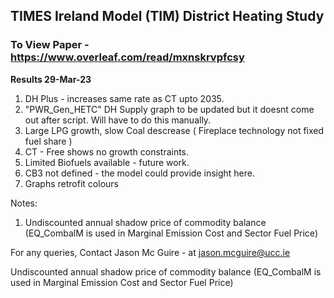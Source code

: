 ## TIMES Ireland Model (TIM) District Heating Study

### To View Paper - https://www.overleaf.com/read/mxnskrvpfcsy 

**Results 29-Mar-23**
1. DH Plus - increases same rate as CT upto 2035.
2. "PWR_Gen_HETC" DH Supply graph to be updated but it doesnt come out after script. Will have to do this manually.  
3. Large LPG growth, slow Coal descrease ( Fireplace technology not fixed fuel share )
4. CT - Free shows no growth constraints. 
5. Limited Biofuels available - future work. 
6. CB3 not defined - the model could provide insight here. 
7. Graphs retrofit colours

Notes:
1. Undiscounted annual shadow price of commodity balance (EQ_CombalM is used in Marginal Emission Cost and Sector Fuel Price) 


For any queries, Contact Jason Mc Guire - at jason.mcguire@ucc.ie

Undiscounted annual shadow price of commodity balance (EQ_CombalM is used in Marginal Emission Cost and Sector Fuel Price) 


